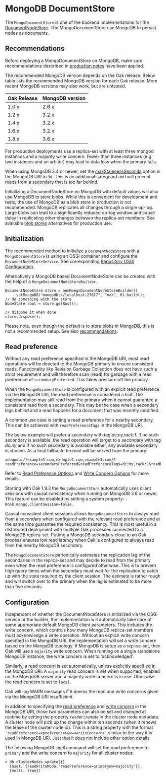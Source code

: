 <!--
   Licensed to the Apache Software Foundation (ASF) under one or more
   contributor license agreements.  See the NOTICE file distributed with
   this work for additional information regarding copyright ownership.
   The ASF licenses this file to You under the Apache License, Version 2.0
   (the "License"); you may not use this file except in compliance with
   the License.  You may obtain a copy of the License at

       http://www.apache.org/licenses/LICENSE-2.0

   Unless required by applicable law or agreed to in writing, software
   distributed under the License is distributed on an "AS IS" BASIS,
   WITHOUT WARRANTIES OR CONDITIONS OF ANY KIND, either express or implied.
   See the License for the specific language governing permissions and
   limitations under the License.
  -->
# MongoDB DocumentStore

The `MongoDocumentStore` is one of the backend implementations for the
[DocumentNodeStore](../documentmk.html). The MongoDocumentStore use MongoDB
to persist nodes as documents.

## <a name="recommendations"></a> Recommendations

Before deploying a MongoDocumentStore on MongoDB, make sure recommendations
described in [production notes](https://docs.mongodb.com/manual/administration/production-notes/)
have been applied.

The recommended MongoDB version depends on the Oak release. Below table lists
the recommended MongoDB version for each Oak release. More recent MongoDB
versions may also work, but are untested.

Oak Release | MongoDB version
------------|----------------
1.0.x | 2.6.x
1.2.x | 3.2.x
1.4.x | 3.2.x
1.6.x | 3.2.x
1.8.x | 3.6.x

For production deployments use a replica-set with at least three mongod
instances and a majority write concern. Fewer than three instances (e.g. two
instances and an arbiter) may lead to data loss when the primary fails.

When using MongoDB 3.4 or newer, set the [maxStalenessSeconds](https://docs.mongodb.com/manual/core/read-preference/#maxstalenessseconds)
option in the MongoDB URI to `90`. This is an additional safeguard and will
prevent reads from a secondary that is too far behind.

Initializing a DocumentNodeStore on MongoDB with default values will also use
MongoDB to store blobs. While this is convenient for development and tests, the
use of MongoDB as a blob store in production is not recommended. MongoDB
replicates all changes through a single op-log. Large blobs can lead to a
significantly reduced op-log window and cause delay in replicating other changes
between the replica-set members. See available [blob stores](../../plugins/blobstore.html)
alternatives for production use.

## <a name="initialization"></a> Initialization

The recommended method to initialize a `DocumentNodeStore` with a
`MongoDocumentStore` is using an OSGi container and configure the
`DocumentNodeStoreService`. See corresponding [Repository OSGi Configuration](../../osgi_config.html).

Alternatively a MongoDB based DocumentNodeStore can be created with the help of
a `MongoDocumentNodeStoreBuilder`.

    DocumentNodeStore store = newMongoDocumentNodeStoreBuilder()
        .setMongoDB("mongodb://localhost:27017", "oak", 0).build();
    // do something with the store
    NodeState root = store.getRoot();

    // dispose it when done
    store.dispose();

Please note, even though the default is to store blobs in MongoDB, this is not
a recommended setup. See also [recommendations](#recommendations).

## <a name="read-preference"></a> Read preference

Without any read preference specified in the MongoDB URI, most read operations
will be directed to the MongoDB primary to ensure consistent reads.
Functionality like Revision Garbage Collection does not have such a strict
requirement and will therefore scan (read) for garbage with a read preference
of `secondaryPreferred`. This takes pressure off the primary.

When the `MongoDocumentStore` is configured with an explicit read preference via
the MongoDB URI, the read preference is considered a hint. The implementation
may still read from the primary when it cannot guarantee a consistent read from
a secondary. This may be the case when a secondary lags behind and a read
happens for a document that was recently modified.

A common use case is setting a read preference for a nearby secondary. This can
be achieved with `readPreferenceTags` in the MongoDB URI.

The below example will prefer a secondary with tag _dc:ny,rack:1_. If no such
secondary is available, the read operation will target to a secondary with tag
_dc:ny_ and if no such secondary is available either, any available secondary is
chosen. As a final fallback the read will be served from the primary.

    mongodb://example1.com,example2.com,example3.com/?readPreference=secondaryPreferred&readPreferenceTags=dc:ny,rack:1&readPreferenceTags=dc:ny&readPreferenceTags=

Refer to [Read Preference Options][3] and [Write Concern Options][4] for more details.

Starting with Oak 1.9.3 the `MongoDocumentStore` automatically uses client
sessions with causal consistency when running on MongoDB 3.6 or newer. This
feature can be disabled by setting a system property: `-Doak.mongo.clientSession=false`.

Causal consistent client sessions allows `MongoDocumentStore` to always read
from a secondary when configured with the relevant read preference and at the
same time guarantee the required consistency. This is most useful in a
distributed deployment with multiple Oak processes connected to a MongoDB
replica-set. Putting a MongoDB secondary close to an Oak process ensures low
read latency when Oak is configured to always read from the nearby MongoDB
secondary.

The `MongoDocumentStore` periodically estimates the replication lag of the
secondaries in the replica-set and may decide to read from the primary even when
the read preference is configured otherwise. This is to prevent high query times
when the secondary must wait for the replication to catch up with the state
required by the client session. The estimate is rather rough and will switch
over to the primary when the lag is estimated to be more than five seconds.

## <a name="configuration"></a> Configuration

Independent of whether the DocumentNodeStore is initialized via the OSGi service
or the builder, the implementation will automatically take care of some
appropriate default MongoDB client parameters. This includes the write concern,
which controls how many MongoDB replica-set members must acknowledge a write
operation. Without an explicit write concern specified in the MongoDB URI, the
implementation will set a write concern based on the MongoDB topology. If MongoDB
is setup as a replica-set, then Oak will use a `majority` write concern. When
running on a single standalone MongoDB instance, the write concern is set to
'acknowledged'.

Similarly, a read concern is set automatically, unless explicitly specified in
the MongoDB URI. A `majority` read concern is set when supported, enabled on
the MongoDB server and a majority write concern is in use. Otherwise the read
concern is set to `local`.

Oak will log WARN messages if it deems the read and write concerns given via the
MongoDB URI insufficient.

In addition to specifying the [read preference][1] and [write concern][2] in the
MongoDB URI, those two parameters can also be set and changed at runtime by
setting the property `readWriteMode` in the cluster node metadata. A cluster
node will pick up the change within ten seconds (when it renews the lease of the
cluster node id). This is a string property with the format
`'readPreference=<preference>&w=<writeConcern>'` similar to the way it is used
in MongoDB URI. Just that it does not include other option details.

The following MongoDB shell command will set the read preference to `primary`
and the write concern to `majority` for all cluster nodes:

    > db.clusterNodes.update({},
      {$set: {readWriteMode:'readPreference=primary&w=majority'}},
      {multi: true})

[1]: http://docs.mongodb.org/manual/core/read-preference/
[2]: http://docs.mongodb.org/manual/core/write-concern/
[3]: http://docs.mongodb.org/manual/reference/connection-string/#read-preference-options
[4]: http://docs.mongodb.org/manual/reference/connection-string/#write-concern-options
